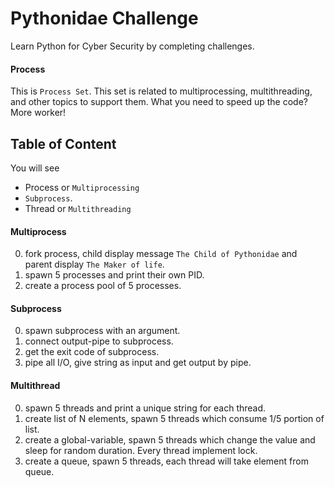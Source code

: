 # Pythonidae Challenge

Learn Python for Cyber Security by completing challenges.

#### Process

This is `Process Set`. This set is related to multiprocessing, multithreading, and other topics to support them. What you need to speed up the code? More worker!

## Table of Content

You will see

- Process or `Multiprocessing`
- `Subprocess`.
- Thread or `Multithreading`

#### Multiprocess

0. fork process, child display message `The Child of Pythonidae` and parent display `The Maker of life`.
1. spawn 5 processes and print their own PID.
2. create a process pool of 5 processes.

#### Subprocess

0. spawn subprocess with an argument.
1. connect output-pipe to subprocess.
2. get the exit code of subprocess.
3. pipe all I/O, give string as input and get output by pipe.

#### Multithread

0. spawn 5 threads and print a unique string for each thread.
1. create list of N elements, spawn 5 threads which consume 1/5 portion of list.
2. create a global-variable, spawn 5 threads which change the value and sleep for random duration. Every thread implement lock.
3. create a queue, spawn 5 threads, each thread will take element from queue.
